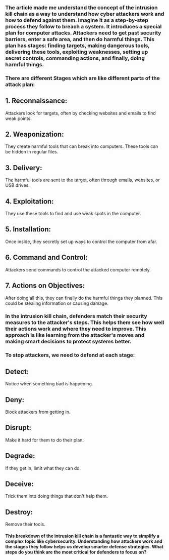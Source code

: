 ### The article made me understand the concept of the intrusion kill chain as a way to understand how cyber attackers work and how to defend against them. Imagine it as a step-by-step process they follow to breach a system. It introduces a special plan for computer attacks. Attackers need to get past security barriers, enter a safe area, and then do harmful things. This plan has stages: finding targets, making dangerous tools, delivering these tools, exploiting weaknesses, setting up secret controls, commanding actions, and finally, doing harmful things.

### There are different Stages which are like different parts of the attack plan:

## 1. Reconnaissance: 
Attackers look for targets, often by checking websites and emails to find weak points.

## 2. Weaponization:
They create harmful tools that can break into computers. These tools can be hidden in regular files.

## 3. Delivery: 
The harmful tools are sent to the target, often through emails, websites, or USB drives.

## 4. Exploitation: 
They use these tools to find and use weak spots in the computer.

## 5. Installation: 
Once inside, they secretly set up ways to control the computer from afar.

## 6. Command and Control: 
Attackers send commands to control the attacked computer remotely.

## 7. Actions on Objectives:
After doing all this, they can finally do the harmful things they planned. This could be stealing information or causing damage.

### In the intrusion kill chain, defenders match their security measures to the attacker's steps. This helps them see how well their actions work and where they need to improve. This approach is like learning from the attacker's moves and making smart decisions to protect systems better.

### To stop attackers, we need to defend at each stage:

## Detect: 
Notice when something bad is happening.

## Deny: 
Block attackers from getting in.

## Disrupt: 
Make it hard for them to do their plan.

## Degrade: 
If they get in, limit what they can do.

## Deceive: 
Trick them into doing things that don't help them.

## Destroy: 
Remove their tools.

#### This breakdown of the intrusion kill chain is a fantastic way to simplify a complex topic like cybersecurity. Understanding how attackers work and the stages they follow helps us develop smarter defense strategies. What steps do you think are the most critical for defenders to focus on?
